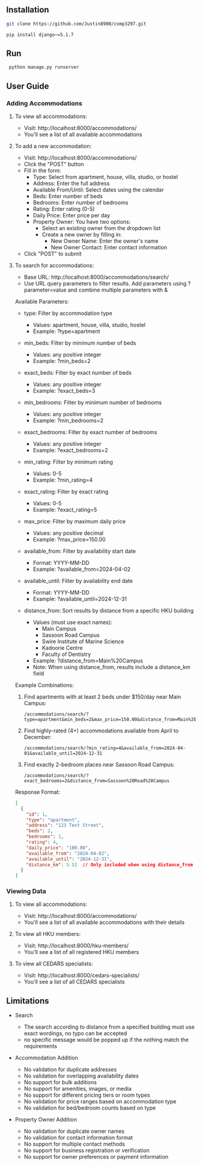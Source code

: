 ## Installation 
```bash
git clone https://github.com/Justin8900/comp3297.git
```

```bash
pip install django~=5.1.7
```

## Run
```bash
 python manage.py runserver
```

## User Guide

### Adding Accommodations
1. To view all accommodations:
   - Visit: http://localhost:8000/accommodations/
   - You'll see a list of all available accommodations

2. To add a new accommodation:
   - Visit: http://localhost:8000/accommodations/
   - Click the "POST" button
   - Fill in the form:
     - Type: Select from apartment, house, villa, studio, or hostel
     - Address: Enter the full address
     - Available From/Until: Select dates using the calendar
     - Beds: Enter number of beds
     - Bedrooms: Enter number of bedrooms
     - Rating: Enter rating (0-5)
     - Daily Price: Enter price per day
     - Property Owner: You have two options:
       * Select an existing owner from the dropdown list
       * Create a new owner by filling in:
         - New Owner Name: Enter the owner's name
         - New Owner Contact: Enter contact information
   - Click "POST" to submit

3. To search for accommodations:
   - Base URL: http://localhost:8000/accommodations/search/
   - Use URL query parameters to filter results. Add parameters using ?parameter=value and combine multiple parameters with &
   
   Available Parameters:
   - type: Filter by accommodation type
     * Values: apartment, house, villa, studio, hostel
     * Example: ?type=apartment
   
   - min_beds: Filter by minimum number of beds
     * Values: any positive integer
     * Example: ?min_beds=2
   
   - exact_beds: Filter by exact number of beds
     * Values: any positive integer
     * Example: ?exact_beds=3
   
   - min_bedrooms: Filter by minimum number of bedrooms
     * Values: any positive integer
     * Example: ?min_bedrooms=2
   
   - exact_bedrooms: Filter by exact number of bedrooms
     * Values: any positive integer
     * Example: ?exact_bedrooms=2
   
   - min_rating: Filter by minimum rating
     * Values: 0-5
     * Example: ?min_rating=4
   
   - exact_rating: Filter by exact rating
     * Values: 0-5
     * Example: ?exact_rating=5
   
   - max_price: Filter by maximum daily price
     * Values: any positive decimal
     * Example: ?max_price=150.00
   
   - available_from: Filter by availability start date
     * Format: YYYY-MM-DD
     * Example: ?available_from=2024-04-02
   
   - available_until: Filter by availability end date
     * Format: YYYY-MM-DD
     * Example: ?available_until=2024-12-31
   
   - distance_from: Sort results by distance from a specific HKU building
     * Values (must use exact names):
       * Main Campus
       * Sassoon Road Campus
       * Swire Institute of Marine Science
       * Kadoorie Centre
       * Faculty of Dentistry
     * Example: ?distance_from=Main%20Campus
     * Note: When using distance_from, results include a distance_km field
   
   Example Combinations:
   1. Find apartments with at least 2 beds under $150/day near Main Campus:
      ```
      /accommodations/search/?type=apartment&min_beds=2&max_price=150.00&distance_from=Main%20Campus
      ```
   
   2. Find highly-rated (4+) accommodations available from April to December:
      ```
      /accommodations/search/?min_rating=4&available_from=2024-04-01&available_until=2024-12-31
      ```
   
   3. Find exactly 2-bedroom places near Sassoon Road Campus:
      ```
      /accommodations/search/?exact_bedrooms=2&distance_from=Sassoon%20Road%20Campus
      ```

   Response Format:
   ```json
   [
     {
       "id": 1,
       "type": "apartment",
       "address": "123 Test Street",
       "beds": 2,
       "bedrooms": 1,
       "rating": 4,
       "daily_price": "100.00",
       "available_from": "2024-04-02",
       "available_until": "2024-12-31",
       "distance_km": 5.52  // Only included when using distance_from
     }
   ]
   ```

### Viewing Data
1. To view all accommodations:
   - Visit: http://localhost:8000/accommodations/
   - You'll see a list of all available accommodations with their details

2. To view all HKU members:
   - Visit: http://localhost:8000/hku-members/
   - You'll see a list of all registered HKU members

3. To view all CEDARS specialists:
   - Visit: http://localhost:8000/cedars-specialists/
   - You'll see a list of all CEDARS specialists

## Limitations
- Search
    - The search according to distance from a specified building must use exact wordings, no typo can be accepted
    - no specific message would be popped up if the nothing match the requirements

- Accommodation Addition
    - No validation for duplicate addresses
    - No validation for overlapping availability dates
    - No support for bulk additions
    - No support for amenities, images, or media
    - No support for different pricing tiers or room types
    - No validation for price ranges based on accommodation type
    - No validation for bed/bedroom counts based on type

- Property Owner Addition
    - No validation for duplicate owner names
    - No validation for contact information format
    - No support for multiple contact methods
    - No support for business registration or verification
    - No support for owner preferences or payment information